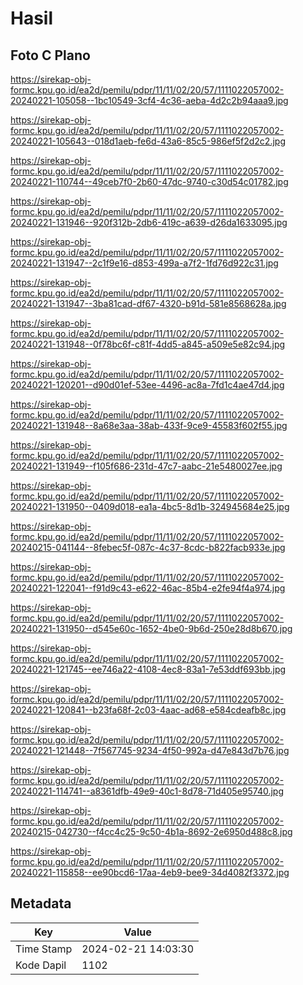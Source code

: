 # Hasil

## Foto C Plano

https://sirekap-obj-formc.kpu.go.id/ea2d/pemilu/pdpr/11/11/02/20/57/1111022057002-20240221-105058--1bc10549-3cf4-4c36-aeba-4d2c2b94aaa9.jpg

https://sirekap-obj-formc.kpu.go.id/ea2d/pemilu/pdpr/11/11/02/20/57/1111022057002-20240221-105643--018d1aeb-fe6d-43a6-85c5-986ef5f2d2c2.jpg

https://sirekap-obj-formc.kpu.go.id/ea2d/pemilu/pdpr/11/11/02/20/57/1111022057002-20240221-110744--49ceb7f0-2b60-47dc-9740-c30d54c01782.jpg

https://sirekap-obj-formc.kpu.go.id/ea2d/pemilu/pdpr/11/11/02/20/57/1111022057002-20240221-131946--920f312b-2db6-419c-a639-d26da1633095.jpg

https://sirekap-obj-formc.kpu.go.id/ea2d/pemilu/pdpr/11/11/02/20/57/1111022057002-20240221-131947--2c1f9e16-d853-499a-a7f2-1fd76d922c31.jpg

https://sirekap-obj-formc.kpu.go.id/ea2d/pemilu/pdpr/11/11/02/20/57/1111022057002-20240221-131947--3ba81cad-df67-4320-b91d-581e8568628a.jpg

https://sirekap-obj-formc.kpu.go.id/ea2d/pemilu/pdpr/11/11/02/20/57/1111022057002-20240221-131948--0f78bc6f-c81f-4dd5-a845-a509e5e82c94.jpg

https://sirekap-obj-formc.kpu.go.id/ea2d/pemilu/pdpr/11/11/02/20/57/1111022057002-20240221-120201--d90d01ef-53ee-4496-ac8a-7fd1c4ae47d4.jpg

https://sirekap-obj-formc.kpu.go.id/ea2d/pemilu/pdpr/11/11/02/20/57/1111022057002-20240221-131948--8a68e3aa-38ab-433f-9ce9-45583f602f55.jpg

https://sirekap-obj-formc.kpu.go.id/ea2d/pemilu/pdpr/11/11/02/20/57/1111022057002-20240221-131949--f105f686-231d-47c7-aabc-21e5480027ee.jpg

https://sirekap-obj-formc.kpu.go.id/ea2d/pemilu/pdpr/11/11/02/20/57/1111022057002-20240221-131950--0409d018-ea1a-4bc5-8d1b-324945684e25.jpg

https://sirekap-obj-formc.kpu.go.id/ea2d/pemilu/pdpr/11/11/02/20/57/1111022057002-20240215-041144--8febec5f-087c-4c37-8cdc-b822facb933e.jpg

https://sirekap-obj-formc.kpu.go.id/ea2d/pemilu/pdpr/11/11/02/20/57/1111022057002-20240221-122041--f91d9c43-e622-46ac-85b4-e2fe94f4a974.jpg

https://sirekap-obj-formc.kpu.go.id/ea2d/pemilu/pdpr/11/11/02/20/57/1111022057002-20240221-131950--d545e60c-1652-4be0-9b6d-250e28d8b670.jpg

https://sirekap-obj-formc.kpu.go.id/ea2d/pemilu/pdpr/11/11/02/20/57/1111022057002-20240221-121745--ee746a22-4108-4ec8-83a1-7e53ddf693bb.jpg

https://sirekap-obj-formc.kpu.go.id/ea2d/pemilu/pdpr/11/11/02/20/57/1111022057002-20240221-120841--b23fa68f-2c03-4aac-ad68-e584cdeafb8c.jpg

https://sirekap-obj-formc.kpu.go.id/ea2d/pemilu/pdpr/11/11/02/20/57/1111022057002-20240221-121448--7f567745-9234-4f50-992a-d47e843d7b76.jpg

https://sirekap-obj-formc.kpu.go.id/ea2d/pemilu/pdpr/11/11/02/20/57/1111022057002-20240221-114741--a8361dfb-49e9-40c1-8d78-71d405e95740.jpg

https://sirekap-obj-formc.kpu.go.id/ea2d/pemilu/pdpr/11/11/02/20/57/1111022057002-20240215-042730--f4cc4c25-9c50-4b1a-8692-2e6950d488c8.jpg

https://sirekap-obj-formc.kpu.go.id/ea2d/pemilu/pdpr/11/11/02/20/57/1111022057002-20240221-115858--ee90bcd6-17aa-4eb9-bee9-34d4082f3372.jpg


## Metadata

| Key        | Value               |
| ---------- | ------------------- |
| Time Stamp | 2024-02-21 14:03:30 |
| Kode Dapil | 1102                |



